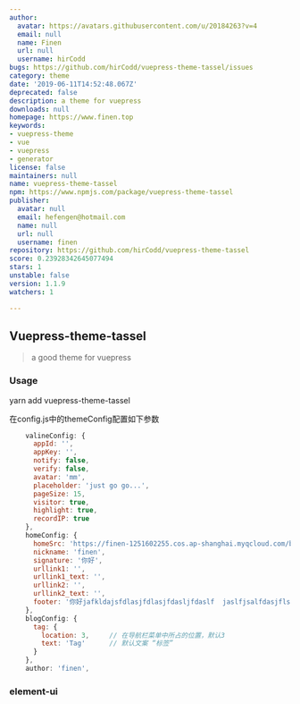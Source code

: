 ```yaml
---
author:
  avatar: https://avatars.githubusercontent.com/u/20184263?v=4
  email: null
  name: Finen
  url: null
  username: hirCodd
bugs: https://github.com/hirCodd/vuepress-theme-tassel/issues
category: theme
date: '2019-06-11T14:52:48.067Z'
deprecated: false
description: a theme for vuepress
downloads: null
homepage: https://www.finen.top
keywords:
- vuepress-theme
- vue
- vuepress
- generator
license: false
maintainers: null
name: vuepress-theme-tassel
npm: https://www.npmjs.com/package/vuepress-theme-tassel
publisher:
  avatar: null
  email: hefengen@hotmail.com
  name: null
  url: null
  username: finen
repository: https://github.com/hirCodd/vuepress-theme-tassel
score: 0.23928342645077494
stars: 1
unstable: false
version: 1.1.9
watchers: 1

---
```


## Vuepress-theme-tassel
> a good theme for vuepress

### Usage
yarn add vuepress-theme-tassel

在config.js中的themeConfig配置如下参数
```js
    valineConfig: {
      appId: '',
      appKey: '',
      notify: false,
      verify: false,
      avatar: 'mm',
      placeholder: 'just go go...',
      pageSize: 15,
      visitor: true,
      highlight: true,
      recordIP: true
    },
    homeConfig: {
      homeSrc: 'https://finen-1251602255.cos.ap-shanghai.myqcloud.com/blog/home/hero.png',
      nickname: 'finen',
      signature: '你好',
      urllink1: '',
      urllink1_text: '',
      urllink2: '',
      urllink2_text: '',
      footer: '你好jafkldajsfdlasjfdlasjfdasljfdaslf  jaslfjsalfdasjflsakjflasfjaslfdjasflasjfkdlsafjsal'
    },
    blogConfig: {
      tag: {
        location: 3,     // 在导航栏菜单中所占的位置，默认3
        text: 'Tag'      // 默认文案 “标签”
      }
    },
    author: 'finen',
```

### element-ui